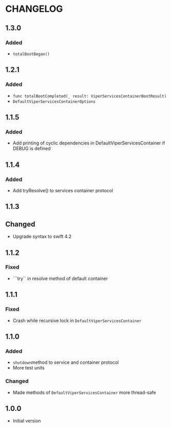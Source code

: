 # CHANGELOG

## 1.3.0
### Added
* ```totalBootBegan()```

## 1.2.1
### Added
*  ```func totalBootCompleted(_ result: ViperServicesContainerBootResult)```
*  ```DefaultViperServicesContainerOptions```

## 1.1.5
### Added
* Add printing of cyclic dependencies in DefaultViperServicesContainer if DEBUG is defined

## 1.1.4
### Added
* Add tryResolve() to services container protocol

## 1.1.3
## Changed
* Upgrade syntax to swift 4.2

## 1.1.2
### Fixed
* ```try`` in resolve method of default container

## 1.1.1
### Fixed
* Crash while recursive lock in ```DefaultViperServicesContainer```

## 1.1.0
### Added
* ```shutdown```method to service and container protocol
* More test units

### Changed
* Made methods of ```DefaultViperServicesContainer``` more thread-safe

## 1.0.0
* Initial version

